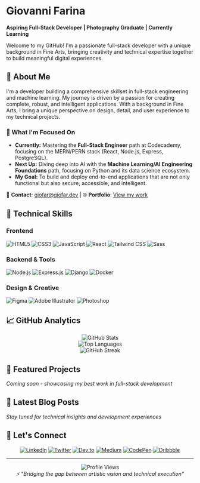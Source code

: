 # Giovanni Farina
**Aspiring Full-Stack Developer | Photography Graduate | Currently Learning**

Welcome to my GitHub! I'm a passionate full-stack developer with a unique background in Fine Arts, bringing creativity and technical expertise together to build meaningful digital experiences.

## 🚀 About Me

I'm a developer building a comprehensive skillset in full-stack engineering and machine learning. My journey is driven by a passion for creating complete, robust, and intelligent applications. With a background in Fine Arts, I bring a unique perspective on design, detail, and user experience to my technical projects.

### 🔭 What I'm Focused On

* **Currently:** Mastering the **Full-Stack Engineer** path at Codecademy, focusing on the MERN/PERN stack (React, Node.js, Express, PostgreSQL).
* **Next Up:** Diving deep into AI with the **Machine Learning/AI Engineering Foundations** path, focusing on Python and its data science ecosystem.
* **My Goal:** To build and deploy end-to-end applications that are not only functional but also secure, accessible, and intelligent.

📧 **Contact**: [giofar@giofar.dev](mailto:giofar@giofar.dev) | 🌐 **Portfolio**: [View my work](https://github.com/GioFarDev)

## 💼 Technical Skills

### Frontend
![HTML5](https://img.shields.io/badge/HTML5-E34F26?style=for-the-badge&logo=html5&logoColor=white)
![CSS3](https://img.shields.io/badge/CSS3-1572B6?style=for-the-badge&logo=css3&logoColor=white)
![JavaScript](https://img.shields.io/badge/JavaScript-F7DF1E?style=for-the-badge&logo=javascript&logoColor=black)
![React](https://img.shields.io/badge/React-20232A?style=for-the-badge&logo=react&logoColor=61DAFB)
![Tailwind CSS](https://img.shields.io/badge/Tailwind_CSS-38B2AC?style=for-the-badge&logo=tailwind-css&logoColor=white)
![Sass](https://img.shields.io/badge/Sass-CC6699?style=for-the-badge&logo=sass&logoColor=white)

### Backend & Tools
![Node.js](https://img.shields.io/badge/Node.js-43853D?style=for-the-badge&logo=node.js&logoColor=white)
![Express.js](https://img.shields.io/badge/Express.js-404D59?style=for-the-badge)
![Django](https://img.shields.io/badge/Django-092E20?style=for-the-badge&logo=django&logoColor=white)
![Docker](https://img.shields.io/badge/Docker-2496ED?style=for-the-badge&logo=docker&logoColor=white)

### Design & Creative
![Figma](https://img.shields.io/badge/Figma-F24E1E?style=for-the-badge&logo=figma&logoColor=white)
![Adobe Illustrator](https://img.shields.io/badge/Adobe%20Illustrator-FF9A00?style=for-the-badge&logo=adobe%20illustrator&logoColor=white)
![Photoshop](https://img.shields.io/badge/Adobe%20Photoshop-31A8FF?style=for-the-badge&logo=adobe%20photoshop&logoColor=white)

## 📈 GitHub Analytics

<div align="center">
  <img src="https://github-readme-stats.vercel.app/api?username=giofardev&show_icons=true&theme=default&hide_border=true&count_private=true" alt="GitHub Stats" />
</div>

<div align="center">
  <img src="https://github-readme-stats.vercel.app/api/top-langs/?username=giofardev&layout=compact&theme=default&hide_border=true" alt="Top Languages" />
</div>

<div align="center">
  <img src="https://github-readme-streak-stats.herokuapp.com/?user=giofardev&theme=default&hide_border=true" alt="GitHub Streak" />
</div>

## 🌟 Featured Projects

*Coming soon - showcasing my best work in full-stack development*

## 📝 Latest Blog Posts

*Stay tuned for technical insights and development experiences*

## 🤝 Let's Connect

<div align="center">

[![LinkedIn](https://img.shields.io/badge/LinkedIn-0077B5?style=for-the-badge&logo=linkedin&logoColor=white)](https://linkedin.com/in/giovannifarina81)
[![Twitter](https://img.shields.io/badge/Twitter-1DA1F2?style=for-the-badge&logo=twitter&logoColor=white)](https://twitter.com/farigiovanni)
[![Dev.to](https://img.shields.io/badge/dev.to-0A0A0A?style=for-the-badge&logo=devdotto&logoColor=white)](https://dev.to/giofar)
[![Medium](https://img.shields.io/badge/Medium-12100E?style=for-the-badge&logo=medium&logoColor=white)](https://medium.com/@farigiovanni)
[![CodePen](https://img.shields.io/badge/CodePen-000000?style=for-the-badge&logo=codepen&logoColor=white)](https://codepen.io/giofar)
[![Dribbble](https://img.shields.io/badge/Dribbble-EA4C89?style=for-the-badge&logo=dribbble&logoColor=white)](https://dribbble.com/giofar)

</div>

---

<div align="center">
  <img src="https://komarev.com/ghpvc/?username=giofardev&label=Profile%20views&color=0e75b6&style=flat" alt="Profile Views" />
</div>

<div align="center">
  <i>⚡ "Bridging the gap between artistic vision and technical execution"</i>
</div>
